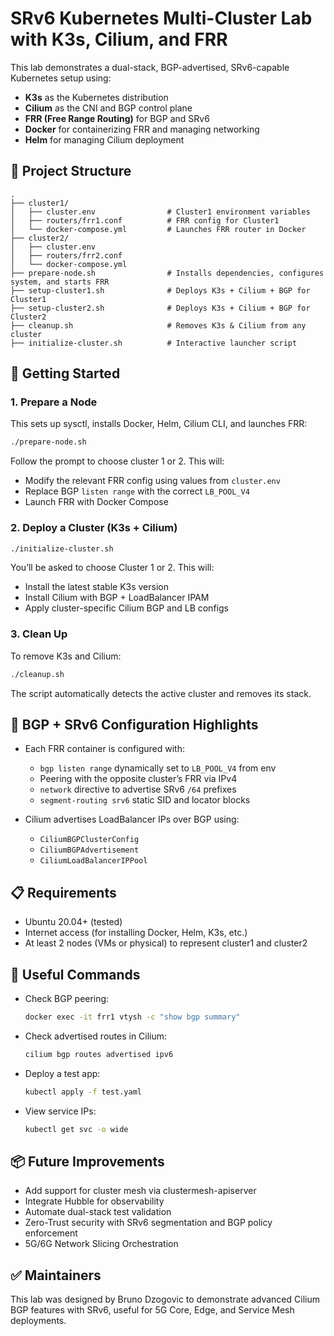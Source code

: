 
# SRv6 Kubernetes Multi-Cluster Lab with K3s, Cilium, and FRR

This lab demonstrates a dual-stack, BGP-advertised, SRv6-capable Kubernetes setup using:

- **K3s** as the Kubernetes distribution
- **Cilium** as the CNI and BGP control plane
- **FRR (Free Range Routing)** for BGP and SRv6
- **Docker** for containerizing FRR and managing networking
- **Helm** for managing Cilium deployment

## 🧭 Project Structure

```
.
├── cluster1/
│   ├── cluster.env                # Cluster1 environment variables
│   ├── routers/frr1.conf          # FRR config for Cluster1
│   └── docker-compose.yml         # Launches FRR router in Docker
├── cluster2/
│   ├── cluster.env
│   ├── routers/frr2.conf
│   └── docker-compose.yml
├── prepare-node.sh                # Installs dependencies, configures system, and starts FRR
├── setup-cluster1.sh              # Deploys K3s + Cilium + BGP for Cluster1
├── setup-cluster2.sh              # Deploys K3s + Cilium + BGP for Cluster2
├── cleanup.sh                     # Removes K3s & Cilium from any cluster
├── initialize-cluster.sh          # Interactive launcher script
```

## 🚀 Getting Started

### 1. Prepare a Node

This sets up sysctl, installs Docker, Helm, Cilium CLI, and launches FRR:

```bash
./prepare-node.sh
```

Follow the prompt to choose cluster 1 or 2. This will:
- Modify the relevant FRR config using values from `cluster.env`
- Replace BGP `listen range` with the correct `LB_POOL_V4`
- Launch FRR with Docker Compose

### 2. Deploy a Cluster (K3s + Cilium)

```bash
./initialize-cluster.sh
```

You’ll be asked to choose Cluster 1 or 2. This will:
- Install the latest stable K3s version
- Install Cilium with BGP + LoadBalancer IPAM
- Apply cluster-specific Cilium BGP and LB configs

### 3. Clean Up

To remove K3s and Cilium:

```bash
./cleanup.sh
```

The script automatically detects the active cluster and removes its stack.

## 📡 BGP + SRv6 Configuration Highlights

- Each FRR container is configured with:
  - `bgp listen range` dynamically set to `LB_POOL_V4` from env
  - Peering with the opposite cluster’s FRR via IPv4
  - `network` directive to advertise SRv6 `/64` prefixes
  - `segment-routing srv6` static SID and locator blocks

- Cilium advertises LoadBalancer IPs over BGP using:
  - `CiliumBGPClusterConfig`
  - `CiliumBGPAdvertisement`
  - `CiliumLoadBalancerIPPool`

## 📋 Requirements

- Ubuntu 20.04+ (tested)
- Internet access (for installing Docker, Helm, K3s, etc.)
- At least 2 nodes (VMs or physical) to represent cluster1 and cluster2

## 📎 Useful Commands

- Check BGP peering:
  ```bash
  docker exec -it frr1 vtysh -c "show bgp summary"
  ```

- Check advertised routes in Cilium:
  ```bash
  cilium bgp routes advertised ipv6
  ```

- Deploy a test app:
  ```bash
  kubectl apply -f test.yaml
  ```

- View service IPs:
  ```bash
  kubectl get svc -o wide
  ```

## 📦 Future Improvements

- Add support for cluster mesh via clustermesh-apiserver
- Integrate Hubble for observability
- Automate dual-stack test validation
- Zero-Trust security with SRv6 segmentation and BGP policy enforcement
- 5G/6G Network Slicing Orchestration

## ✅ Maintainers

This lab was designed by Bruno Dzogovic to demonstrate advanced Cilium BGP features with SRv6, useful for 5G Core, Edge, and Service Mesh deployments.

